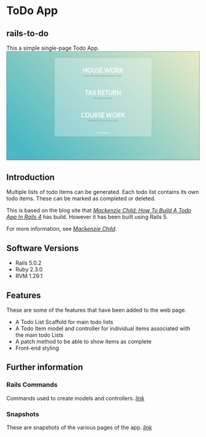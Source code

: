 # ToDo App
## rails-to-do
This a simple single-page Todo App.
![Alt text](app/assets/images/homepage.jpg?raw=true "Hompage")

## Introduction
Multiple lists of todo items can be generated.
Each todo list contains its own todo items.
These can be marked as completed or deleted.

This is based on the blog site that [*Mackenzie Child: How To Build A Todo App In Rails 4*](https://mackenziechild.me/) has build.
However it has been built using Rails 5.

For more information, see [*Mackenzie Child*](https://mackenziechild.me/).

## Software Versions
*   Rails 5.0.2
*   Ruby 2.3.0
*   RVM 1.29.1

## Features
These are some of the features that have been added to the web page.
*   A Todo List Scaffold for main todo lists
*   A Todo Item model and controller for individual items associated with the main todo Lists
*   A patch method to be able to show items as complete
*   Front-end styling

## Further information
### Rails Commands
Commands used to create models and controllers.
[*link*](COMMANDS.md)

### Snapshots
These are snapshots of the various pages of the app.
[*link*](SNAPSHOTS.md)
